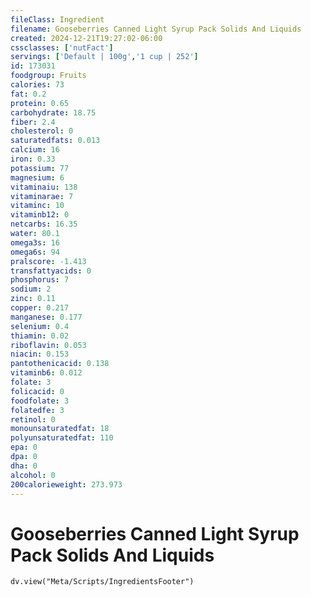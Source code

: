 ```yaml
---
fileClass: Ingredient
filename: Gooseberries Canned Light Syrup Pack Solids And Liquids
created: 2024-12-21T19:27:02-06:00
cssclasses: ['nutFact']
servings: ['Default | 100g','1 cup | 252']
id: 173031
foodgroup: Fruits
calories: 73
fat: 0.2
protein: 0.65
carbohydrate: 18.75
fiber: 2.4
cholesterol: 0
saturatedfats: 0.013
calcium: 16
iron: 0.33
potassium: 77
magnesium: 6
vitaminaiu: 138
vitaminarae: 7
vitaminc: 10
vitaminb12: 0
netcarbs: 16.35
water: 80.1
omega3s: 16
omega6s: 94
pralscore: -1.413
transfattyacids: 0
phosphorus: 7
sodium: 2
zinc: 0.11
copper: 0.217
manganese: 0.177
selenium: 0.4
thiamin: 0.02
riboflavin: 0.053
niacin: 0.153
pantothenicacid: 0.138
vitaminb6: 0.012
folate: 3
folicacid: 0
foodfolate: 3
folatedfe: 3
retinol: 0
monounsaturatedfat: 18
polyunsaturatedfat: 110
epa: 0
dpa: 0
dha: 0
alcohol: 0
200calorieweight: 273.973
---
```


# Gooseberries Canned Light Syrup Pack Solids And Liquids

```dataviewjs
dv.view("Meta/Scripts/IngredientsFooter")
```